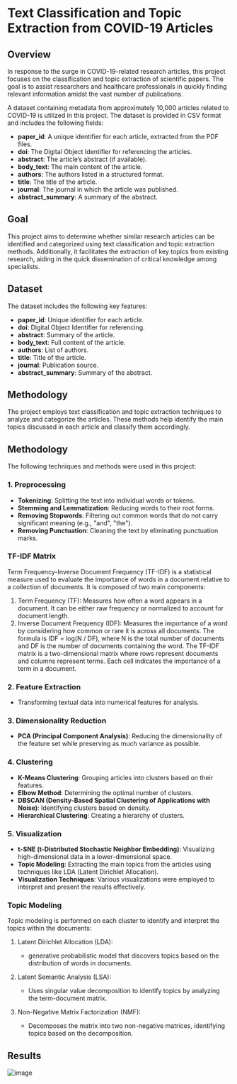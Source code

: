 # Text Classification and Topic Extraction from COVID-19 Articles

## Overview

In response to the surge in COVID-19-related research articles, this project focuses on the classification and topic extraction of scientific papers. The goal is to assist researchers and healthcare professionals in quickly finding relevant information amidst the vast number of publications.

A dataset containing metadata from approximately 10,000 articles related to COVID-19 is utilized in this project. The dataset is provided in CSV format and includes the following fields:

- **paper_id**: A unique identifier for each article, extracted from the PDF files.
- **doi**: The Digital Object Identifier for referencing the articles.
- **abstract**: The article’s abstract (if available).
- **body_text**: The main content of the article.
- **authors**: The authors listed in a structured format.
- **title**: The title of the article.
- **journal**: The journal in which the article was published.
- **abstract_summary**: A summary of the abstract.

## Goal

This project aims to determine whether similar research articles can be identified and categorized using text classification and topic extraction methods. Additionally, it facilitates the extraction of key topics from existing research, aiding in the quick dissemination of critical knowledge among specialists.

## Dataset

The dataset includes the following key features:

- **paper_id**: Unique identifier for each article.
- **doi**: Digital Object Identifier for referencing.
- **abstract**: Summary of the article.
- **body_text**: Full content of the article.
- **authors**: List of authors.
- **title**: Title of the article.
- **journal**: Publication source.
- **abstract_summary**: Summary of the abstract.

## Methodology

The project employs text classification and topic extraction techniques to analyze and categorize the articles. These methods help identify the main topics discussed in each article and classify them accordingly.

## Methodology

The following techniques and methods were used in this project:

### 1. **Preprocessing**
   - **Tokenizing**: Splitting the text into individual words or tokens.
   - **Stemming and Lemmatization**: Reducing words to their root forms.
   - **Removing Stopwords**: Filtering out common words that do not carry significant meaning (e.g., "and", "the").
   - **Removing Punctuation**: Cleaning the text by eliminating punctuation marks.

### TF-IDF Matrix
Term Frequency-Inverse Document Frequency (TF-IDF) is a statistical measure used to evaluate the importance of words in a document relative to a collection of documents. It is composed of two main components:

1. Term Frequency (TF): Measures how often a word appears in a document. It can be either raw frequency or normalized to account for document length.
2. Inverse Document Frequency (IDF): Measures the importance of a word by considering how common or rare it is across all documents. The formula is IDF = log(N / DF), where N is the total number of documents and DF is the number of documents containing the word.
The TF-IDF matrix is a two-dimensional matrix where rows represent documents and columns represent terms. Each cell indicates the importance of a term in a document.

### 2. **Feature Extraction**
   - Transforming textual data into numerical features for analysis.

### 3. **Dimensionality Reduction**
   - **PCA (Principal Component Analysis)**: Reducing the dimensionality of the feature set while preserving as much variance as possible.

### 4. **Clustering**
   - **K-Means Clustering**: Grouping articles into clusters based on their features.
   - **Elbow Method**: Determining the optimal number of clusters.
   - **DBSCAN (Density-Based Spatial Clustering of Applications with Noise)**: Identifying clusters based on density.
   - **Hierarchical Clustering**: Creating a hierarchy of clusters.

### 5. **Visualization**
   - **t-SNE (t-Distributed Stochastic Neighbor Embedding)**: Visualizing high-dimensional data in a lower-dimensional space.
   - **Topic Modeling**: Extracting the main topics from the articles using techniques like LDA (Latent Dirichlet Allocation).
   - **Visualization Techniques**: Various visualizations were employed to interpret and present the results effectively.

### Topic Modeling
Topic modeling is performed on each cluster to identify and interpret the topics within the documents:

1. Latent Dirichlet Allocation (LDA):
   * generative probabilistic model that discovers topics based on the distribution of words in documents.

2. Latent Semantic Analysis (LSA):
   * Uses singular value decomposition to identify topics by analyzing the term-document matrix.

3. Non-Negative Matrix Factorization (NMF):
   * Decomposes the matrix into two non-negative matrices, identifying topics based on the decomposition.


## Results
![image](https://github.com/user-attachments/assets/ae1595e8-1d0d-453f-8837-0fd9c38e58bd)
